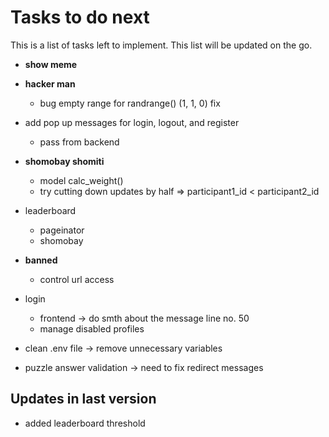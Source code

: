 # Tasks to do next

This is a list of tasks left to implement. This list will be updated on the go.

* **show meme** 
* **hacker man** 
    * bug empty range for randrange() (1, 1, 0) fix

* add pop up messages for login, logout, and register 
    * pass from backend
* **shomobay shomiti**
    * model calc_weight()
    * try cutting down updates by half => participant1_id < participant2_id
    
* leaderboard 
    * pageinator
    * shomobay

* **banned**
    * control url access

* login 
    * frontend -> do smth about the message line no. 50
    * manage disabled profiles 
        
     
* clean .env file -> remove unnecessary variables
* puzzle answer validation -> need to fix redirect messages
    

## Updates in last version
* added leaderboard threshold
